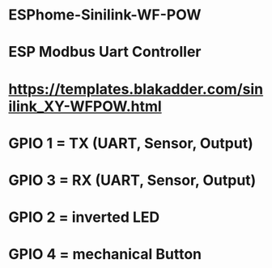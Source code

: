 # ESPhome-Sinilink-WF-POW
# ESP Modbus Uart Controller
# https://templates.blakadder.com/sinilink_XY-WFPOW.html

# GPIO 1 = TX  (UART, Sensor, Output)
# GPIO 3 = RX  (UART, Sensor, Output)
# GPIO 2 = inverted LED
# GPIO 4 = mechanical Button
